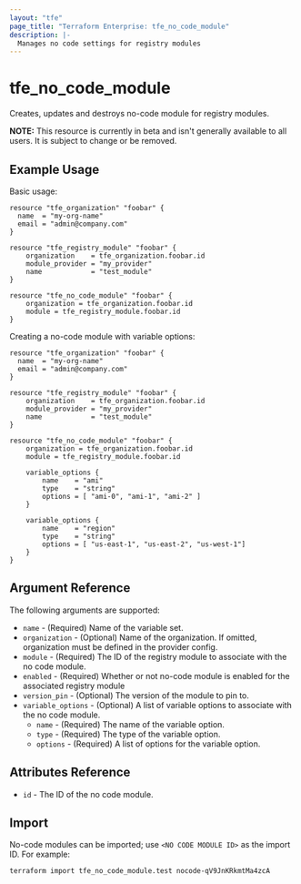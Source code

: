 ```yaml
---
layout: "tfe"
page_title: "Terraform Enterprise: tfe_no_code_module"
description: |-
  Manages no code settings for registry modules
---
```


# tfe_no_code_module

Creates, updates and destroys no-code module for registry modules.

**NOTE:** This resource is currently in beta and isn't generally
available to all users. It is subject to change or be removed.

## Example Usage

Basic usage:

```hcl
resource "tfe_organization" "foobar" {
  name  = "my-org-name"
  email = "admin@company.com"
}

resource "tfe_registry_module" "foobar" {
	organization    = tfe_organization.foobar.id
	module_provider = "my_provider"
	name            = "test_module"
}

resource "tfe_no_code_module" "foobar" {
	organization = tfe_organization.foobar.id
	module = tfe_registry_module.foobar.id
}
```

Creating a no-code module with variable options:

```hcl
resource "tfe_organization" "foobar" {
  name  = "my-org-name"
  email = "admin@company.com"
}

resource "tfe_registry_module" "foobar" {
	organization    = tfe_organization.foobar.id
	module_provider = "my_provider"
	name            = "test_module"
}

resource "tfe_no_code_module" "foobar" {
	organization = tfe_organization.foobar.id
	module = tfe_registry_module.foobar.id

	variable_options {
		name    = "ami"
		type    = "string"
		options = [ "ami-0", "ami-1", "ami-2" ]
	}

	variable_options {
		name    = "region"
		type    = "string"
		options = [ "us-east-1", "us-east-2", "us-west-1"]
	}
}
```

## Argument Reference

The following arguments are supported:

- `name` - (Required) Name of the variable set.
- `organization` - (Optional) Name of the organization. If omitted, organization must be defined in the provider config.
- `module` - (Required) The ID of the registry module to associate with the no code module.
- `enabled` - (Required) Whether or not no-code module is enabled for the associated registry module
- `version_pin` - (Optional) The version of the module to pin to.
- `variable_options` - (Optional) A list of variable options to associate with the no code module.
  - `name` - (Required) The name of the variable option.
  - `type` - (Required) The type of the variable option.
  - `options` - (Required) A list of options for the variable option.

## Attributes Reference

- `id` - The ID of the no code module.

## Import

No-code modules can be imported; use `<NO CODE MODULE ID>` as the import ID. For example:

```shell
terraform import tfe_no_code_module.test nocode-qV9JnKRkmtMa4zcA
```
